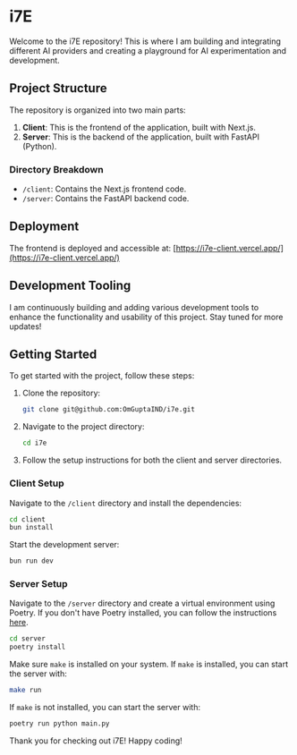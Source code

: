 # i7E

Welcome to the i7E repository! This is where I am building and integrating different AI providers and creating a playground for AI experimentation and development.

## Project Structure

The repository is organized into two main parts:

1. **Client**: This is the frontend of the application, built with Next.js.
2. **Server**: This is the backend of the application, built with FastAPI (Python).

### Directory Breakdown

- `/client`: Contains the Next.js frontend code.
- `/server`: Contains the FastAPI backend code.

## Deployment

The frontend is deployed and accessible at: [https://i7e-client.vercel.app/](https://i7e-client.vercel.app/)

## Development Tooling

I am continuously building and adding various development tools to enhance the functionality and usability of this project. Stay tuned for more updates!

## Getting Started

To get started with the project, follow these steps:

1. Clone the repository:
    ```bash
    git clone git@github.com:OmGuptaIND/i7e.git
    ```
2. Navigate to the project directory:
    ```bash
    cd i7e
    ```
3. Follow the setup instructions for both the client and server directories.

### Client Setup

Navigate to the `/client` directory and install the dependencies:
```bash
cd client
bun install
```

Start the development server:
```bash
bun run dev
```

### Server Setup

Navigate to the `/server` directory and create a virtual environment using Poetry. If you don't have Poetry installed, you can follow the instructions [here](https://python-poetry.org/docs/#installation).

```bash
cd server
poetry install
```

Make sure `make` is installed on your system. If `make` is installed, you can start the server with:
```bash
make run
```

If `make` is not installed, you can start the server with:
```bash
poetry run python main.py
```

Thank you for checking out i7E! Happy coding!